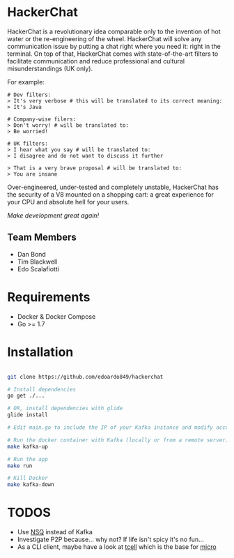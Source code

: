 # HackerChat

HackerChat is a revolutionary idea comparable only to the invention of hot water or the re-engineering of the wheel. HackerChat will solve any communication issue by putting a chat right where you need it: right in the terminal. On top of that, HackerChat comes with state-of-the-art filters to facilitate communication and reduce professional and cultural misunderstandings (UK only).

For example:

```
# Dev filters:
> It's very verbose # this will be translated to its correct meaning:
> It's Java

# Company-wise filers:
> Don't worry! # will be translated to:
> Be worried!

# UK filters:
> I hear what you say # will be translated to:
> I disagree and do not want to discuss it further

> That is a very brave proposal # will be translated to:
> You are insane

```

Over-engineered, under-tested and completely unstable, HackerChat has the security of a V8 mounted on a shopping cart: a great experience for your CPU and absolute hell for your users.

*Make development great again!*

## Team Members
- Dan Bond
- Tim Blackwell
- Edo Scalafiotti

# Requirements
- Docker & Docker Compose
- Go >= 1.7

# Installation

```bash

git clone https://github.com/edoardo849/hackerchat

# Install dependencies
go get ./...

# OR, install dependencies with glide
glide install

# Edit main.go to include the IP of your Kafka instance and modify accordingly docker-compose.yml

# Run the docker container with Kafka (locally or from a remote server)
make kafka-up

# Run the app
make run

# Kill Docker
make kafka-down

```

# TODOS
- Use [NSQ](https://github.com/nsqio/nsq) instead of Kafka
- Investigate P2P because... why not? If life isn't spicy it's no fun...
- As a CLI client, maybe have a look at [tcell](https://github.com/gdamore/tcell) which is the base for [micro](https://github.com/zyedidia/micro)
